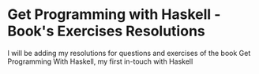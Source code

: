 # Get Programming with Haskell - Book's Exercises Resolutions
I will be adding my resolutions for questions and exercises of the book Get Programming With Haskell, my first in-touch with Haskell
